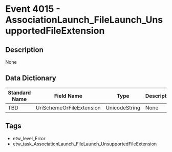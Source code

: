 # Event 4015 - AssociationLaunch_FileLaunch_UnsupportedFileExtension

## Description
None

## Data Dictionary
|Standard Name|Field Name|Type|Description|Sample Value|
|---|---|---|---|---|
|TBD|UriSchemeOrFileExtension|UnicodeString|None|`None`|

## Tags
* etw_level_Error
* etw_task_AssociationLaunch_FileLaunch_UnsupportedFileExtension
